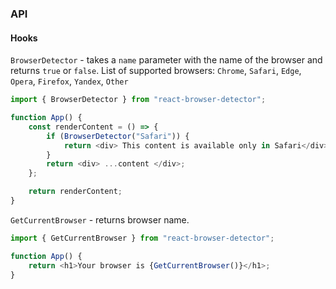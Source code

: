 ### API

#### Hooks

`BrowserDetector` - takes a `name` parameter with the name of the browser and returns `true` or `false`. List of supported browsers: `Chrome`, `Safari`, `Edge`, `Opera`, `Firefox`, `Yandex`, `Other`

```js
import { BrowserDetector } from "react-browser-detector";

function App() {
	const renderContent = () => {
		if (BrowserDetector("Safari")) {
			return <div> This content is available only in Safari</div>;
		}
		return <div> ...content </div>;
	};

	return renderContent;
}
```

`GetCurrentBrowser` - returns browser name.

```js
import { GetCurrentBrowser } from "react-browser-detector";

function App() {
	return <h1>Your browser is {GetCurrentBrowser()}</h1>;
}
```

